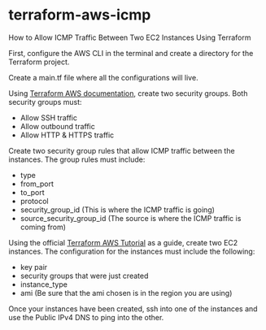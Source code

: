 # terraform-aws-icmp

How to Allow ICMP Traffic Between Two EC2 Instances Using Terraform

First, configure the AWS CLI in the terminal and create a directory for the Terraform project.

Create a main.tf file where all the configurations will live.

Using [Terraform AWS documentation](https://registry.terraform.io/providers/hashicorp/aws/latest/docs?param1=value1&target=_blank), create two security groups. Both security groups must:
* Allow SSH traffic
* Allow outbound traffic
* Allow HTTP & HTTPS traffic

Create two security group rules that allow ICMP traffic between the instances. The group rules must include:
* type
* from_port
* to_port
* protocol
* security_group_id (This is where the ICMP traffic is going)
* source_security_group_id (The source is where the ICMP traffic is coming from)

Using the official [Terraform AWS Tutorial](https://developer.hashicorp.com/terraform/tutorials/aws-get-started?param1=value1&target=_blank) as a guide, create two EC2 instances. The configuration for the instances must include the following:
* key pair
* security groups that were just created
* instance_type
* ami (Be sure that the ami chosen is in the region you are using)

Once your instances have been created, ssh into one of the instances and use the Public IPv4 DNS to ping into the other.


